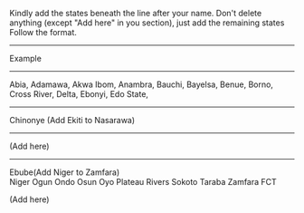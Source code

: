Kindly add the states beneath the line after your name. Don't delete anything (except "Add here" in you section), just add the remaining states
<br/> Follow the format.<br/>

---

Example <br/>

---

Abia,
Adamawa,
Akwa Ibom,
Anambra,
Bauchi,
Bayelsa,
Benue,
Borno,
Cross River,
Delta,
Ebonyi,
Edo State,

---

Chinonye (Add Ekiti to Nasarawa)<br/>

---


(Add here)

---

Ebube(Add Niger to Zamfara) <br/>
Niger
Ogun
Ondo
Osun
Oyo
Plateau
Rivers
Sokoto
Taraba
Zamfara
FCT 


(Add here)
